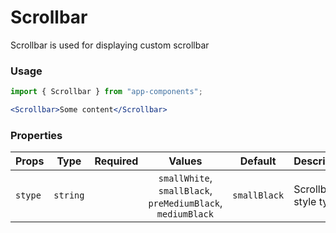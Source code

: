 # Scrollbar

Scrollbar is used for displaying custom scrollbar

### Usage

```js
import { Scrollbar } from "app-components";
```

```jsx
<Scrollbar>Some content</Scrollbar>
```

### Properties

| Props   |   Type   | Required |                           Values                            |   Default    | Description          |
| ------- | :------: | :------: | :---------------------------------------------------------: | :----------: | -------------------- |
| `stype` | `string` |          | `smallWhite`, `smallBlack`, `preMediumBlack`, `mediumBlack` | `smallBlack` | Scrollbar style type |

